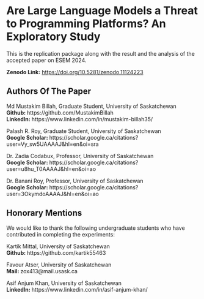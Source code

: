 # Are Large Language Models a Threat to Programming Platforms? An Exploratory Study
This is the replication package along with the result and the analysis of the accepted paper on ESEM 2024.

<b>Zenodo Link:</b> https://doi.org/10.5281/zenodo.11124223 

## Authors Of The Paper
<p>Md Mustakim Billah, Graduate Student, University of Saskatchewan
</br> <b>Github: </b> https://github.com/MustakimBillah
</br> <b>LinkedIn: </b> https://www.linkedin.com/in/mustakim-billah35/
</p>
<p>Palash R. Roy, Graduate Student, University of Saskatchewan
</br> <b>Google Scholar: </b> https://scholar.google.ca/citations?user=Vy_sw5UAAAAJ&hl=en&oi=sra
</p>
<p>Dr. Zadia Codabux, Professor, University of Saskatchewan
</br> <b>Google Scholar: </b> https://scholar.google.ca/citations?user=u8hu_T0AAAAJ&hl=en&oi=ao
</p>
<p>Dr. Banani Roy, Professor, University of Saskatchewan
</br> <b>Google Scholar: </b> https://scholar.google.ca/citations?user=3OkymdoAAAAJ&hl=en&oi=ao
</p>

## Honorary Mentions
We would like to thank the following undergraduate students who have contributed in completing the experiments:
<p>Kartik Mittal, University of Saskatchewan
</br> <b>Github: </b> https://github.com/kartik55463
</p>
<p>Favour Atser, University of Saskatchewan
</br> <b>Mail: </b> zox413@mail.usask.ca
</p>
<p>Asif Anjum Khan, University of Saskatchewan
</br> <b>LinkedIn: </b> https://www.linkedin.com/in/asif-anjum-khan/
</p>

